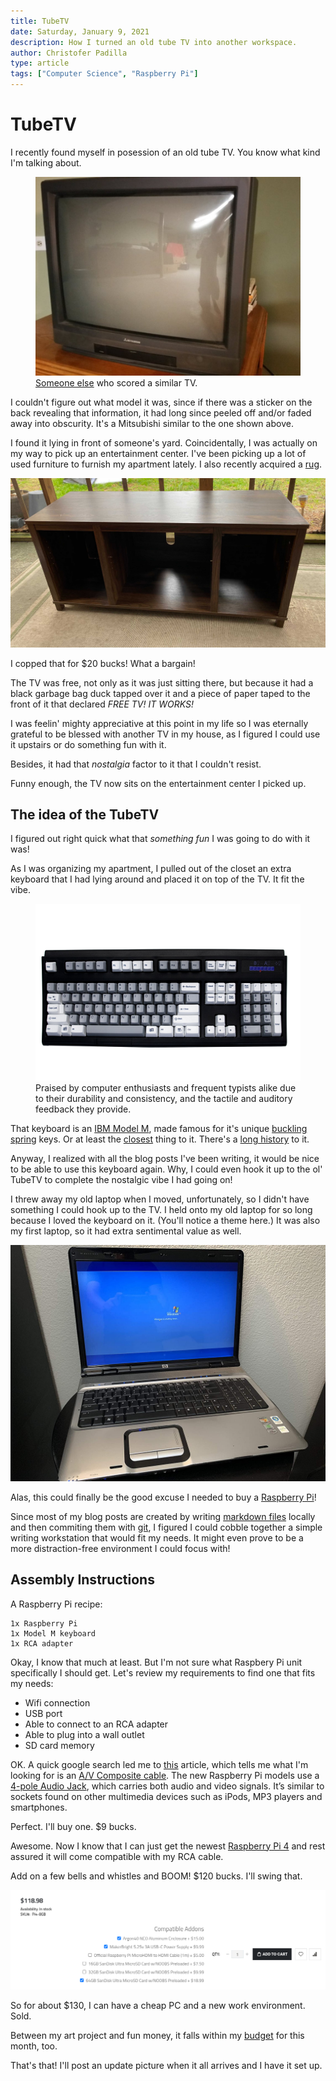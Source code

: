 ```yaml
---
title: TubeTV
date: Saturday, January 9, 2021
description: How I turned an old tube TV into another workspace.
author: Christofer Padilla
type: article
tags: ["Computer Science", "Raspberry Pi"]
---
```


# TubeTV

I recently found myself in posession of an old tube TV. You know what kind I'm talking about.

<figure>
  <img
  src="/images/boobtube.jpg"
  alt="The boob-tube.">
  <figcaption><a href="https://www.reddit.com/r/retrogaming/comments/9f3lk9/just_scored_a_free_27_inch_crt_shes_a_bit_dusty/">Someone else</a> who scored a similar TV.</figcaption>
</figure>

I couldn't figure out what model it was, since if there was a sticker on the back revealing that information, it had long since peeled off and/or faded away into obscurity. It's a Mitsubishi similar to the one shown above.

I found it lying in front of someone's yard. Coincidentally, I was actually on my way to pick up an entertainment center. I've been picking up a lot of used furniture to furnish my apartment lately. I also recently acquired a [rug](./The_Eternal_War_Machine.md).

![$20 bucks!](/images/entertainmentcenter.jpg)

I copped that for $20 bucks! What a bargain!

The TV was free, not only as it was just sitting there, but because it had a black garbage bag duck tapped over it and a piece of paper taped to the front of it that declared *FREE TV! IT WORKS!*

I was feelin' mighty appreciative at this point in my life so I was eternally grateful to be blessed with another TV in my house, as I figured I could use it upstairs or do something fun with it.

Besides, it had that *nostalgia* factor to it that I couldn't resist.

Funny enough, the TV now sits on the entertainment center I picked up.

## The idea of the TubeTV

I figured out right quick what that *something fun* I was going to do with it was!

As I was organizing my apartment, I pulled out of the closet an extra keyboard that I had lying around and placed it on top of the TV. It fit the vibe.

<figure>
  <img
  src="/images/unicompultraclassicmodelmblack.jpg"
  alt="The Unicomp Ultra Classic Model M in black.">
  <figcaption>Praised by computer enthusiasts and frequent typists alike due to their durability and consistency, and the tactile and auditory feedback they provide.</figcaption>
</figure>

That keyboard is an [IBM Model M](https://en.wikipedia.org/wiki/Model_M_keyboard), made famous for it's unique [buckling spring](https://en.wikipedia.org/wiki/Buckling_spring) keys. Or at least the [closest](https://www.pckeyboard.com/) thing to it. There's a [long history](https://www.youtube.com/watch?v=-A-vRZth7SI) to it.

Anyway, I realized with all the blog posts I've been writing, it would be nice to be able to use this keyboard again. Why, I could even hook it up to the ol' TubeTV to complete the nostalgic vibe I had going on!

I threw away my old laptop when I moved, unfortunately, so I didn't have something I could hook up to the TV. I held onto my old laptop for so long because I loved the keyboard on it. (You'll notice a theme here.) It was also my first laptop, so it had extra sentimental value as well.

![The HP Pavilion dv9000](/images/hppaviliondv9000.jpg)

Alas, this could finally be the good excuse I needed to buy a [Raspberry Pi](https://www.raspberrypi.org/)!

Since most of my blog posts are created by writing [markdown files](https://www.markdownguide.org/cheat-sheet/) locally and then commiting them with [git](https://git-scm.com/), I figured I could cobble together a simple writing workstation that would fit my needs. It might even prove to be a more distraction-free environment I could focus with!

## Assembly Instructions

A Raspberry Pi recipe:

    1x Raspberry Pi
    1x Model M keyboard
    1x RCA adapter

Okay, I know that much at least. But I'm not sure what Raspbery Pi unit specifically I should get. Let's review my requirements to find one that fits my needs:

* Wifi connection
* USB port
* Able to connect to an RCA adapter
* Able to plug into a wall outlet
* SD card memory

OK. A quick google search led me to [this](https://www.raspberrypi.org/forums/viewtopic.php?t=165943) article, which tells me what I'm looking for is an [A/V Composite cable](https://thepihut.com/products/av-composite-cable-3-5mm-to-3-x-rca-3m). The new Raspberry Pi models use a [4-pole Audio Jack](https://www.raspberrypi-spy.co.uk/2014/07/raspberry-pi-model-b-3-5mm-audiovideo-jack), which carries both audio and video signals. It’s similar to sockets found on other multimedia devices such as iPods, MP3 players and smartphones.

Perfect. I'll buy one. $9 bucks.

Awesome. Now I know that I can just get the newest [Raspberry Pi 4](https://makerbright.com/raspberry-pi-4-8gb.html) and rest assured it will come compatible with my RCA cable.

Add on a few bells and whistles and BOOM! $120 bucks. I'll swing that.

![Bells and whistles](/images/bling.png)

So for about $130, I can have a cheap PC and a new work environment. Sold.

Between my art project and fun money, it falls within my [budget](https://www.youneedabudget.com/) for this month, too.

That's that! I'll post an update picture when it all arrives and I have it set up.

<TagLinks />

<Comments />
